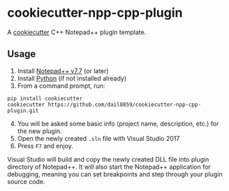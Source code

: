 # cookiecutter-npp-cpp-plugin

A [cookiecutter](https://github.com/audreyr/cookiecutter) C++ Notepad++ plugin template.

## Usage

1. Install [Notepad++ v7.7](https://notepad-plus-plus.org/) (or later)
1. Install [Python](https://www.python.org/) (if not installed already)
1. From a command prompt, run:
```
pip install cookiecutter
cookiecutter https://github.com/dail8859/cookiecutter-npp-cpp-plugin.git
```
4. You will be asked some basic info (project name, description, etc.) for the new plugin.
5. Open the newly created `.sln` file with Visual Studio 2017
6. Press `F7` and enjoy.

Visual Studio will build and copy the newly created DLL file into plugin directory of Notepad++. It will also start the Notepad++ application for debugging, meaning you can set breakpoints and step through your plugin source code.
